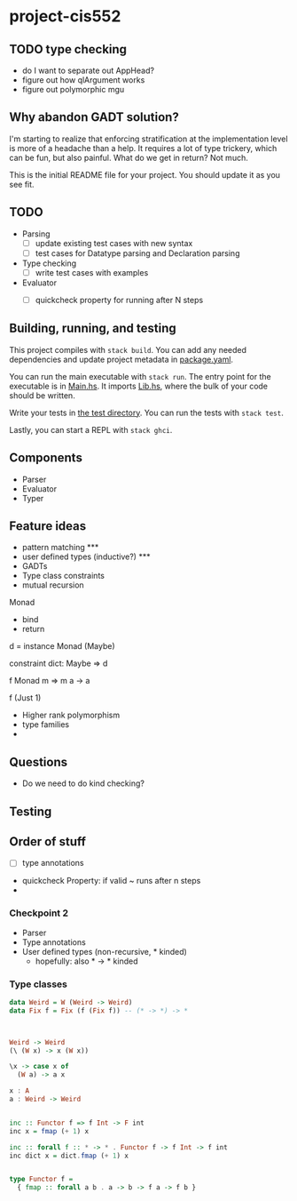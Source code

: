 # project-cis552


## TODO type checking
- do I want to separate out AppHead?
- figure out how qlArgument works
- figure out polymorphic mgu

## Why abandon GADT solution?
I'm starting to realize that enforcing stratification at the implementation level is more of a headache
than a help. It requires a lot of type trickery, which can be fun, but also painful. What do we get
in return? Not much.

This is the initial README file for your project. You should update it as you
see fit.


## TODO
- Parsing 
  - [ ] update existing test cases with new syntax
  - [ ] test cases for Datatype parsing and Declaration parsing
- Type checking
  - [ ] write test cases with examples
- Evaluator
  - [ ] quickcheck property for running after N steps


## Building, running, and testing

This project compiles with `stack build`. You can add any needed dependencies
and update project metadata in [package.yaml](package.yaml).

You can run the main executable with `stack run`. The entry point for the
executable is in [Main.hs](app/Main.hs). It imports [Lib.hs](src/Lib.hs),
where the bulk of your code should be written.

Write your tests in [the test directory](test/Spec.hs). You can run the tests
with `stack test`.

Lastly, you can start a REPL with `stack ghci`.

## Components

- Parser
- Evaluator
- Typer

## Feature ideas

- pattern matching \*\*\*
- user defined types (inductive?) \*\*\*
- GADTs
- Type class constraints
- mutual recursion

Monad

- bind
- return

d = instance Monad (Maybe)

constraint dict:
Maybe => d

f Monad m => m a -> a

f (Just 1)

- Higher rank polymorphism
- type families
-



## Questions
- Do we need to do kind checking?


## Testing



## Order of stuff
- [ ] type annotations
- quickcheck Property: if valid ~ runs after n steps
- 
### Checkpoint 2
- Parser
- Type annotations
- User defined types (non-recursive, * kinded)
  - hopefully: also * -> * kinded



### Type classes


```haskell
data Weird = W (Weird -> Weird)
data Fix f = Fix (f (Fix f)) -- (* -> *) -> *



Weird -> Weird
(\ (W x) -> x (W x))

\x -> case x of 
  (W a) -> a x

x : A
a : Weird -> Weird


inc :: Functor f => f Int -> F int
inc x = fmap (+ 1) x

inc :: forall f :: * -> * . Functor f -> f Int -> f int
inc dict x = dict.fmap (+ 1) x


type Functor f = 
  { fmap :: forall a b . a -> b -> f a -> f b }

```




